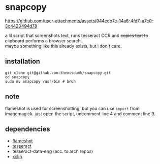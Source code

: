 # snapcopy


https://github.com/user-attachments/assets/044ccb7e-14a6-4fd7-a7c0-3c4420494d78

a lil script that screenshots text, runs tesseract OCR and ~~copies text to clipboard~~ performs a browser search.   
maybe something like this already exists, but i don't care.

## installation

```
git clone git@github.com:theoisdumb/snapcopy.git
cd snapcopy
sudo mv snapcopy /usr/bin # bruh
```

## note

flameshot is used for screenshotting, but you can use `import` from imagemagick. just open the script, uncomment line 4 and comment line 3.

## dependencies

- [flameshot](https://flameshot.org/)
- [tesseract](https://github.com/tesseract-ocr/tesseract)
- tesseract-data-eng (acc. to arch repos)
- [xclip](https://github.com/astrand/xclip)

